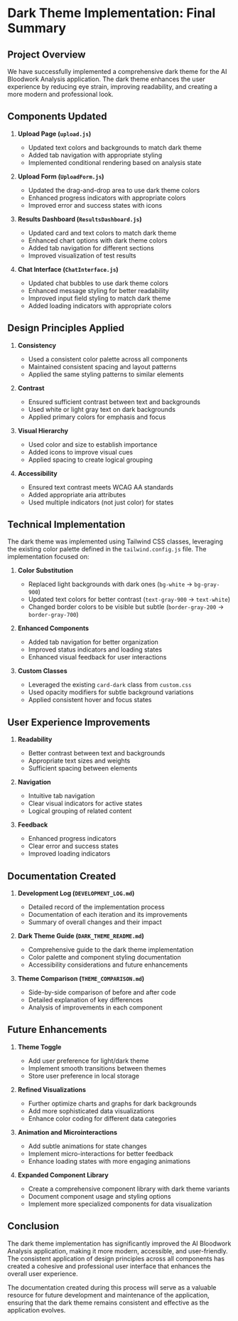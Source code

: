 # Dark Theme Implementation: Final Summary

## Project Overview

We have successfully implemented a comprehensive dark theme for the AI Bloodwork Analysis application. The dark theme enhances the user experience by reducing eye strain, improving readability, and creating a more modern and professional look.

## Components Updated

1. **Upload Page (`upload.js`)**
   - Updated text colors and backgrounds to match dark theme
   - Added tab navigation with appropriate styling
   - Implemented conditional rendering based on analysis state

2. **Upload Form (`UploadForm.js`)**
   - Updated the drag-and-drop area to use dark theme colors
   - Enhanced progress indicators with appropriate colors
   - Improved error and success states with icons

3. **Results Dashboard (`ResultsDashboard.js`)**
   - Updated card and text colors to match dark theme
   - Enhanced chart options with dark theme colors
   - Added tab navigation for different sections
   - Improved visualization of test results

4. **Chat Interface (`ChatInterface.js`)**
   - Updated chat bubbles to use dark theme colors
   - Enhanced message styling for better readability
   - Improved input field styling to match dark theme
   - Added loading indicators with appropriate colors

## Design Principles Applied

1. **Consistency**
   - Used a consistent color palette across all components
   - Maintained consistent spacing and layout patterns
   - Applied the same styling patterns to similar elements

2. **Contrast**
   - Ensured sufficient contrast between text and backgrounds
   - Used white or light gray text on dark backgrounds
   - Applied primary colors for emphasis and focus

3. **Visual Hierarchy**
   - Used color and size to establish importance
   - Added icons to improve visual cues
   - Applied spacing to create logical grouping

4. **Accessibility**
   - Ensured text contrast meets WCAG AA standards
   - Added appropriate aria attributes
   - Used multiple indicators (not just color) for states

## Technical Implementation

The dark theme was implemented using Tailwind CSS classes, leveraging the existing color palette defined in the `tailwind.config.js` file. The implementation focused on:

1. **Color Substitution**
   - Replaced light backgrounds with dark ones (`bg-white` → `bg-gray-900`)
   - Updated text colors for better contrast (`text-gray-900` → `text-white`)
   - Changed border colors to be visible but subtle (`border-gray-200` → `border-gray-700`)

2. **Enhanced Components**
   - Added tab navigation for better organization
   - Improved status indicators and loading states
   - Enhanced visual feedback for user interactions

3. **Custom Classes**
   - Leveraged the existing `card-dark` class from `custom.css`
   - Used opacity modifiers for subtle background variations
   - Applied consistent hover and focus states

## User Experience Improvements

1. **Readability**
   - Better contrast between text and backgrounds
   - Appropriate text sizes and weights
   - Sufficient spacing between elements

2. **Navigation**
   - Intuitive tab navigation
   - Clear visual indicators for active states
   - Logical grouping of related content

3. **Feedback**
   - Enhanced progress indicators
   - Clear error and success states
   - Improved loading indicators

## Documentation Created

1. **Development Log (`DEVELOPMENT_LOG.md`)**
   - Detailed record of the implementation process
   - Documentation of each iteration and its improvements
   - Summary of overall changes and their impact

2. **Dark Theme Guide (`DARK_THEME_README.md`)**
   - Comprehensive guide to the dark theme implementation
   - Color palette and component styling documentation
   - Accessibility considerations and future enhancements

3. **Theme Comparison (`THEME_COMPARISON.md`)**
   - Side-by-side comparison of before and after code
   - Detailed explanation of key differences
   - Analysis of improvements in each component

## Future Enhancements

1. **Theme Toggle**
   - Add user preference for light/dark theme
   - Implement smooth transitions between themes
   - Store user preference in local storage

2. **Refined Visualizations**
   - Further optimize charts and graphs for dark backgrounds
   - Add more sophisticated data visualizations
   - Enhance color coding for different data categories

3. **Animation and Microinteractions**
   - Add subtle animations for state changes
   - Implement micro-interactions for better feedback
   - Enhance loading states with more engaging animations

4. **Expanded Component Library**
   - Create a comprehensive component library with dark theme variants
   - Document component usage and styling options
   - Implement more specialized components for data visualization

## Conclusion

The dark theme implementation has significantly improved the AI Bloodwork Analysis application, making it more modern, accessible, and user-friendly. The consistent application of design principles across all components has created a cohesive and professional user interface that enhances the overall user experience.

The documentation created during this process will serve as a valuable resource for future development and maintenance of the application, ensuring that the dark theme remains consistent and effective as the application evolves. 